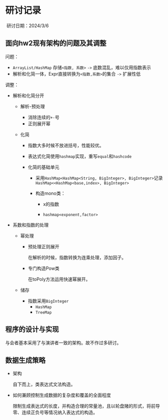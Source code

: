 # 研讨记录

​                                                                                                                                                           研讨日期：2024/3/6 

## 面向hw2现有架构的问题及其调整

问题：

* `ArrayList/HashMap` 存储`<指数, 系数>` `->` 底数混乱，难以仅用指数表示
* 解析和化简一体，Expr直接转换为`<指数,系数>`的集合 `->` 扩展性低

调整：

* 解析和化简分开

  * 解析-预处理

    * 消除连续的`+-`号
    * 正则展开幂

  * 化简

    * 指数大多时候不放进括号，性能较优。

    * 表达式化简使用`hashmap`实现，重写`equal`和`hashcode`

    * 化简的基础单元

      * 采用`HashMap<HashMap<String, BigInteger>, BigInteger>`记录`HashMap<<HashMap<base,index>, BigInteger>`

      * 构造mono类：

        * x的指数

        * `hashmap<exponent,factor>`

* 系数和指数的处理

  * 幂处理

    * 预处理正则展开

      在解析的时候，指数转换为连乘处理，添加因子。

    * 专门构造Pow类

      在toPoly方法运用快速幂展开。

  * 储存

    * 指数采用`BigInteger`
      * `HashMap`
      * `TreeMap`

## 程序的设计与实现

与会者基本采用了与演讲者一致的架构。故不作过多研讨。

## 数据生成策略

* 架构

  自下而上，类表达式文法构造。

* 如何兼顾控制生成数据的复杂度和覆盖的全面程度

  限制生成表达式的长度，并构造合理的常量池，且以轮盘赌的形式，将前导零、连续正负号等情况纳入表达式的构造。